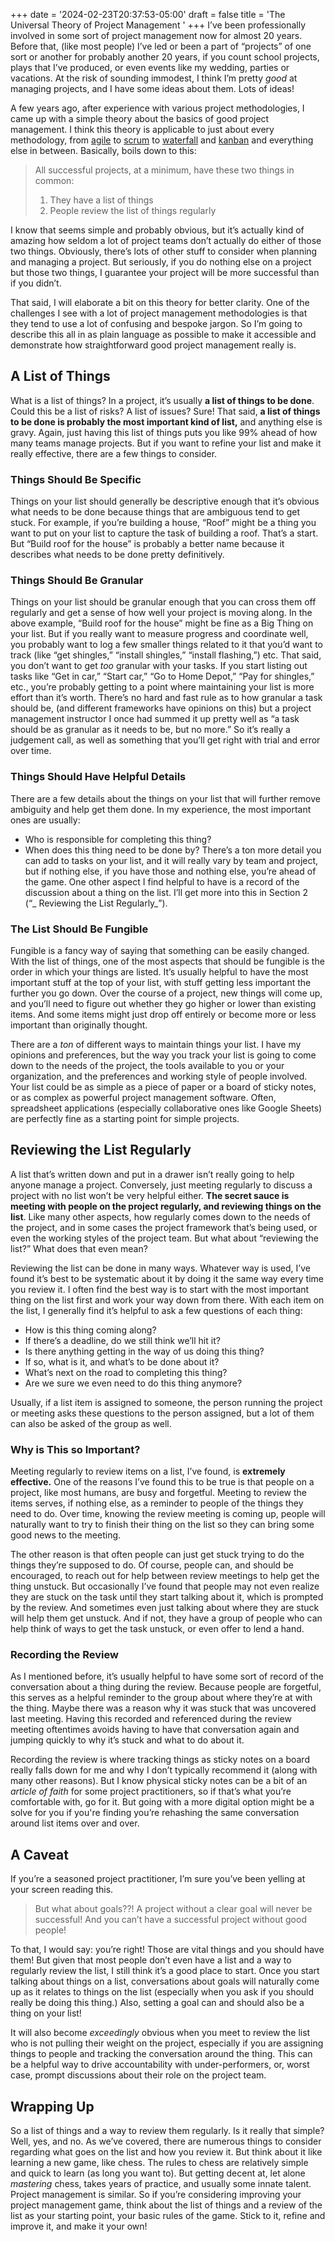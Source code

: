 +++
date = '2024-02-23T20:37:53-05:00'
draft = false
title = 'The Universal Theory of Project Management '
+++
I’ve been professionally involved in some sort of project management now for almost 20 years. Before that, (like most people) I’ve led or been a part of “projects” of one sort or another for probably another 20 years, if you count school projects, plays that I’ve produced, or even events like my wedding, parties or vacations. At the risk of sounding immodest, I think I’m pretty _good_ at managing projects, and I have some ideas about them. Lots of ideas!

A few years ago, after experience with various project methodologies, I came up with a simple theory about the basics of good project management. I think this theory is applicable to just about every methodology, from [agile][1] to [scrum][2] to [waterfall][3] and [kanban][4] and everything else in between.
Basically, boils down to this:

> All successful projects, at a minimum, have these two things in common:
> 1. They have a list of things
> 2. People review the list of things regularly

I know that seems simple and probably obvious, but it’s actually kind of amazing how seldom a lot of project teams don’t actually do either of those two things. Obviously, there’s lots of other stuff to consider when planning and managing a project. But seriously, if you do nothing else on a project but those two things, I guarantee your project will be more successful than if you didn’t.

That said, I will elaborate a bit on this theory for better clarity. One of the challenges I see with a lot of project management methodologies is that they tend to use a lot of confusing and bespoke jargon. So I’m going to describe this all in as plain language as possible to make it accessible and demonstrate how straightforward good project management really is.

## A List of Things
What is a list of things? In a project, it’s usually **a list of things to be done**. Could this be a list of risks? A list of issues? Sure! That said, **a list of things to be done is probably the most important kind of list,** and anything else is gravy.
Again, just having this list of things puts you like 99% ahead of how many teams manage projects. But if you want to refine your list and make it really effective, there are a few things to consider.

### Things Should Be Specific
Things on your list should generally be descriptive enough that it’s obvious what needs to be done because things that are ambiguous tend to get stuck. For example, if you’re building a house, “Roof” might be a thing you want to put on your list to capture the task of building a roof. That’s a start. But “Build roof for the house” is probably a better name because it describes what needs to be done pretty definitively.

### Things Should Be Granular
Things on your list should be granular enough that you can cross them off regularly and get a sense of how well your project is moving along. In the above example, “Build roof for the house” might be fine as a Big Thing on your list. But if you really want to measure progress and coordinate well, you probably want to log a few smaller things related to it that you’d want to track (like “get shingles,” “install shingles,” “install flashing,”) etc.
That said, you don’t want to get _too_ granular with your tasks. If you start listing out tasks like “Get in car,” “Start car,” “Go to Home Depot,” “Pay for shingles,” etc., you’re probably getting to a point where maintaining your list is more effort than it’s worth.
There’s no hard and fast rule as to how granular a task should be, (and different frameworks have opinions on this) but a project management instructor I once had summed it up pretty well as “a task should be as granular as it needs to be, but no more.” So it’s really a judgement call, as well as something that you’ll get right with trial and error over time.

### Things Should Have Helpful Details
There are a few details about the things on your list that will further remove ambiguity and help get them done. In my experience, the most important ones are usually:
- Who is responsible for completing this thing?
- When does this thing need to be done by?
There’s a ton more detail you can add to tasks on your list, and it will really vary by team and project, but if nothing else, if you have those and nothing else, you’re ahead of the game.
One other aspect I find helpful to have is a record of the discussion about a thing on the list. I’ll get more into this in Section 2 (“\_ Reviewing the List Regularly\_”).

### The List Should Be Fungible
Fungible is a fancy way of saying that something can be easily changed. With the list of things, one of the most aspects that should be fungible is the order in which your things are listed. It’s usually helpful to have the most important stuff at the top of your list, with stuff getting less important the further you go down. Over the course of a project, new things will come up, and you’ll need to figure out whether they go higher or lower than existing items. And some items might just drop off entirely or become more or less important than originally thought.

There are a *ton* of different ways to maintain things your list. I have my opinions and preferences, but the way you track your list is going to come down to the needs of the project, the tools available to you or your organization, and the preferences and working style of people involved. Your list could be as simple as a piece of paper or a board of sticky notes, or as complex as powerful project management software. Often, spreadsheet applications (especially collaborative ones like Google Sheets) are perfectly fine as a starting point for simple projects.

## Reviewing the List Regularly
A list that’s written down and put in a drawer isn’t really going to help anyone manage a project. Conversely, just meeting regularly to discuss a project with no list won’t be very helpful either. **The secret sauce is meeting with people on the project regularly, and reviewing things on the list**. Like many other aspects, how regularly comes down to the needs of the project, and in some cases the project framework that’s being used, or even the working styles of the project team. But what about “reviewing the list?” What does that even mean?

Reviewing the list can be done in many ways. Whatever way is used, I’ve found it’s best to be systematic about it by doing it the same way every time you review it. I often find the best way is to start with the most important thing on the list first and work your way down from there. With each item on the list, I generally find it’s helpful to ask a few questions of each thing:

- How is this thing coming along?
- If there’s a deadline, do we still think we’ll hit it?
- Is there anything getting in the way of us doing this thing?
- If so, what is it, and what’s to be done about it?
- What’s next on the road to completing this thing?
- Are we sure we even need to do this thing anymore?

Usually, if a list item is assigned to someone, the person running the project or meeting asks these questions to the person assigned, but a lot of them can also be asked of the group as well.

### Why is This so Important?
Meeting regularly to review items on a list, I’ve found, is **extremely effective.**
One of the reasons I’ve found this to be true is that people on a project, like most humans, are busy and forgetful. Meeting to review the items serves, if nothing else, as a reminder to people of the things they need to do. Over time, knowing the review meeting is coming up, people will naturally want to try to finish their thing on the list so they can bring some good news to the meeting.

The other reason is that often people can just get stuck trying to do the things they’re supposed to do. Of course, people can, and should be encouraged, to reach out for help between review meetings to help get the thing unstuck. But occasionally I’ve found that people may not even realize they are stuck on the task until they start talking about it, which is prompted by the review. And sometimes even just talking about where they are stuck will help them get unstuck. And if not, they have a group of people who can help think of ways to get the task unstuck, or even offer to lend a hand.

### Recording the Review
As I mentioned before, it’s usually helpful to have some sort of record of the conversation about a thing during the review. Because people are forgetful, this serves as a helpful reminder to the group about where they’re at with the thing. Maybe there was a reason why it was stuck that was uncovered last meeting. Having this recorded and referenced during the review meeting oftentimes avoids having to have that conversation again and jumping quickly to why it’s stuck and what to do about it.

Recording the review is where tracking things as sticky notes on a board really falls down for me and why I don’t typically recommend it (along with many other reasons). But I know physical sticky notes can be a bit of an _article of faith_ for some project practitioners, so if that’s what you’re comfortable with, go for it. But going with a more digital option might be a solve for you if you're finding you’re rehashing the same conversation around list items over and over.

## A Caveat
If you’re a seasoned project practitioner, I’m sure you’ve been yelling at your screen reading this.

> But what about goals??! A project without a clear goal will never be successful!
> And you can’t have a successful project without good people!

To that, I would say: you’re right! Those are vital things and you should have them!
But given that most people don’t even have a list and a way to regularly review the list, I still think it’s a good place to start. Once you start talking about things on a list, conversations about goals will naturally come up as it relates to things on the list (especially when you ask if you should really be doing this thing.) Also, setting a goal can and should also be a thing on your list!

It will also become *exceedingly* obvious when you meet to review the list who is not pulling their weight on the project, especially if you are assigning things to people and tracking the conversation around the thing. This can be a helpful way to drive accountability with under-performers, or, worst case, prompt discussions about their role on the project team.

## Wrapping Up
So a list of things and a way to review them regularly. Is it really that simple? Well, yes, and no. As we’ve covered, there are numerous things to consider regarding what goes on the list and how you review it. But think about it like learning a new game, like chess. The rules to chess are relatively simple and quick to learn (as long you want to). But getting decent at, let alone *mastering* chess, takes years of practice, and usually some innate talent. Project management is similar.
So if you’re considering improving your project management game, think about the list of things and a review of the list as your starting point, your basic rules of the game. Stick to it, refine and improve it, and make it your own! 

[1]:	https://en.wikipedia.org/wiki/Agile_software_development
[2]:	https://en.wikipedia.org/wiki/Scrum_(software_development)
[3]:	https://en.wikipedia.org/wiki/Waterfall_model
[4]:	https://en.wikipedia.org/wiki/Kanban_(development)